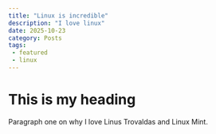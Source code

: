 ```yaml
---
title: "Linux is incredible"
description: "I love linux"
date: 2025-10-23
category: Posts
tags:
 - featured
 - linux
---
```


# This is my heading
Paragraph one on why I love Linus Trovaldas and Linux Mint.
